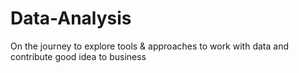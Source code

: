 # Data-Analysis
On the journey to explore tools & approaches to work with data and contribute good idea to business
